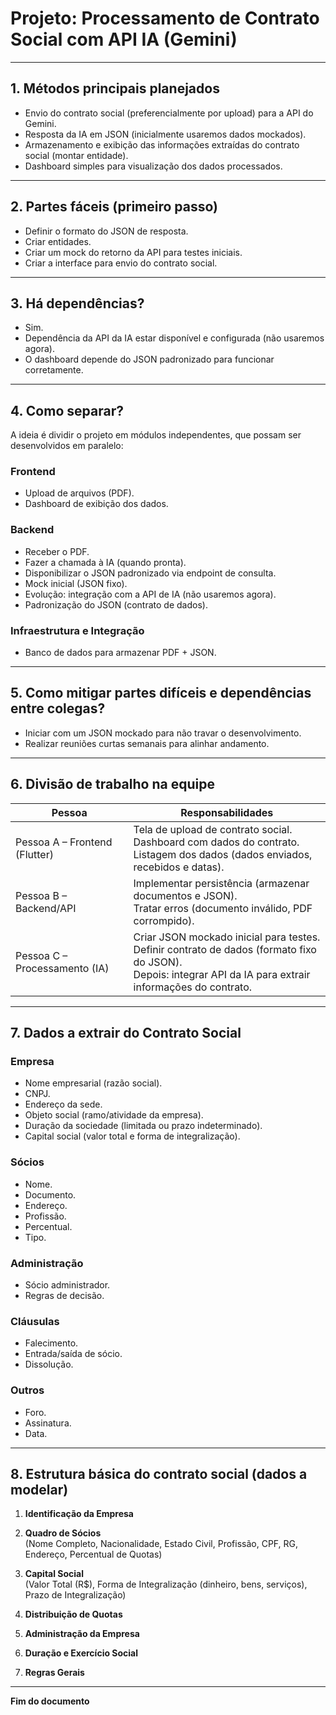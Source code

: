 # Projeto: Processamento de Contrato Social com API IA (Gemini)

---

## 1. Métodos principais planejados

- Envio do contrato social (preferencialmente por upload) para a API do Gemini.
- Resposta da IA em JSON (inicialmente usaremos dados mockados).
- Armazenamento e exibição das informações extraídas do contrato social (montar entidade).
- Dashboard simples para visualização dos dados processados.

---

## 2. Partes fáceis (primeiro passo)

- Definir o formato do JSON de resposta.
- Criar entidades.
- Criar um mock do retorno da API para testes iniciais.
- Criar a interface para envio do contrato social.

---

## 3. Há dependências?

- Sim.
- Dependência da API da IA estar disponível e configurada (não usaremos agora).
- O dashboard depende do JSON padronizado para funcionar corretamente.

---

## 4. Como separar?

A ideia é dividir o projeto em módulos independentes, que possam ser desenvolvidos em paralelo:

### Frontend
- Upload de arquivos (PDF).
- Dashboard de exibição dos dados.

### Backend
- Receber o PDF.
- Fazer a chamada à IA (quando pronta).
- Disponibilizar o JSON padronizado via endpoint de consulta.
- Mock inicial (JSON fixo).
- Evolução: integração com a API de IA (não usaremos agora).
- Padronização do JSON (contrato de dados).

### Infraestrutura e Integração
- Banco de dados para armazenar PDF + JSON.

---

## 5. Como mitigar partes difíceis e dependências entre colegas?

- Iniciar com um JSON mockado para não travar o desenvolvimento.
- Realizar reuniões curtas semanais para alinhar andamento.

---

## 6. Divisão de trabalho na equipe

| Pessoa  | Responsabilidades                                                  |
|---------|--------------------------------------------------------------------|
| Pessoa A – Frontend (Flutter) | Tela de upload de contrato social.<br>Dashboard com dados do contrato.<br>Listagem dos dados (dados enviados, recebidos e datas). |
| Pessoa B – Backend/API         | Implementar persistência (armazenar documentos e JSON).<br>Tratar erros (documento inválido, PDF corrompido).               |
| Pessoa C – Processamento (IA) | Criar JSON mockado inicial para testes.<br>Definir contrato de dados (formato fixo do JSON).<br>Depois: integrar API da IA para extrair informações do contrato. |

---

## 7. Dados a extrair do Contrato Social

### Empresa
- Nome empresarial (razão social).
- CNPJ.
- Endereço da sede.
- Objeto social (ramo/atividade da empresa).
- Duração da sociedade (limitada ou prazo indeterminado).
- Capital social (valor total e forma de integralização).

### Sócios
- Nome.
- Documento.
- Endereço.
- Profissão.
- Percentual.
- Tipo.

### Administração
- Sócio administrador.
- Regras de decisão.

### Cláusulas
- Falecimento.
- Entrada/saída de sócio.
- Dissolução.

### Outros
- Foro.
- Assinatura.
- Data.

---

## 8. Estrutura básica do contrato social (dados a modelar)

1. **Identificação da Empresa**

2. **Quadro de Sócios**  
   (Nome Completo, Nacionalidade, Estado Civil, Profissão, CPF, RG, Endereço, Percentual de Quotas)

3. **Capital Social**  
   (Valor Total (R$), Forma de Integralização (dinheiro, bens, serviços), Prazo de Integralização)

4. **Distribuição de Quotas**

5. **Administração da Empresa**

6. **Duração e Exercício Social**

7. **Regras Gerais**

---

**Fim do documento**
